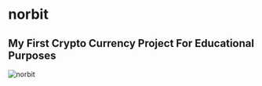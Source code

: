 # norbit
## My First Crypto Currency Project For Educational Purposes


![norbit](https://user-images.githubusercontent.com/63399490/138648055-fc381f6e-dbca-49c7-abc1-fa55951ec8a8.png)


